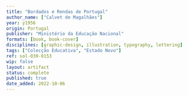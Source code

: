 ```yaml
---
title: "Bordados e Rendas de Portugal"
author_name: ["Calvet de Magalhães"]
year: y1956
origin: Portugal
publisher: "Ministério da Educação Nacional"
formats: [book, book-cover]
disciplines: [graphic-design, illustration, typography, lettering]
tags: ["Colecção Educativa", "Estado Novo"]
ref: sol-030-0153
wip: false
layout: artifact
status: complete
published: true
date_added: 2022-10-06
---
```

